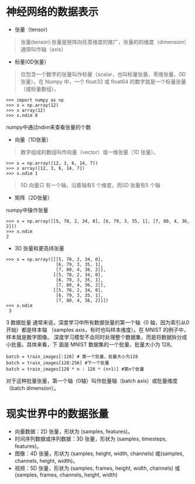 # 神经网络的数据表示
* 张量（tensor)
> 张量(tensor):张量是矩阵向任意维度的推广，张量的的维度（dimension）通常叫作轴（axis）

* 标量(0D张量）
>仅包含一个数字的张量叫作标量（scalar，也叫标量张量、零维张量、0D 张量）。在 Numpy 中，一个 float32 或 float64 的数字就是一个标量张量（或标量数组）。
```
>>> import numpy as np 
>>> x = np.array(12) 
>>> x array(12) 
>>> x.ndim 0
```
numpy中通过ndim来查看张量的个数
* 向量（1D张量）
>数字组成的数组叫作向量（vector）或一维张量（1D 张量）。
```
>>> x = np.array([12, 3, 6, 14, 7]) 
>>> x array([12, 3, 6, 14, 7]) 
>>> x.ndim 1
```
>5D 向量只 有一个轴，沿着轴有5 个维度，而5D 张量有5 个轴

* 矩阵（2D张量）

numpy中操作张量
```
>>> x = np.array([[5, 78, 2, 34, 0], [6, 79, 3, 35, 1], [7, 80, 4, 36, 2]]) 
>>> x.ndim 
2
```
* 3D 张量和更高纬张量
```
>>> x = np.array([[[5, 78, 2, 34, 0], 
                   [6, 79, 3, 35, 1], 
                   [7, 80, 4, 36, 2]], 
                  [[5, 78, 2, 34, 0], 
                   [6, 79, 3, 35, 1], 
                   [7, 80, 4, 36, 2]], 
                  [[5, 78, 2, 34, 0], 
                   [6, 79, 3, 35, 1], 
                   [7, 80, 4, 36, 2]]]) 
>>> x.ndim 
 3
```

3 数据批量
通常来说，深度学习中所有数据张量的第一个轴（0 轴，因为索引从0 开始）都是样本轴 （samples axis，有时也叫样本维度）。在 MNIST 的例子中，样本就是数字图像。 深度学习模型不会同时处理整个数据集，而是将数据拆分成小批量。具体来看，下 面是 MNIST 数据集的一个批量，批量大小为 128。
```
batch = train_images[:128] # 第一个批量，批量大小为128
batch = train_images[128:256] #下一个批量
batch = train_images[128 * n : 128 * (n+1)] #第n个批量
```

对于这种批量张量，第一个轴（0轴）叫作批量轴（batch axis）或批量维度（batch dimension）。 

# 现实世界中的数据张量
* 向量数据：2D 张量，形状为 (samples, features)。     
* 时间序列数据或序列数据：3D 张量，形状为 (samples, timesteps, features)。     
* 图像：4D 张量，形状为 (samples, height, width, channels) 或(samples, channels, height, width)。    
* 视频：5D 张量，形状为 (samples, frames, height, width, channels) 或(samples, frames, channels, height, width)
